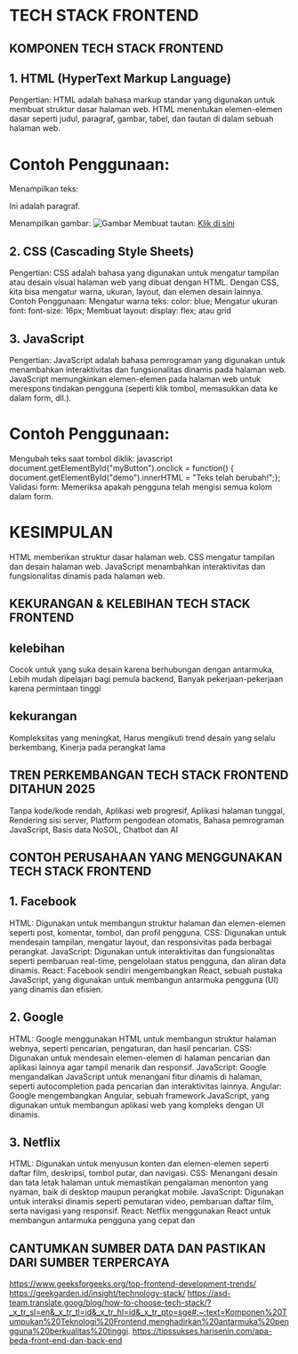# TECH STACK FRONTEND
## KOMPONEN TECH STACK FRONTEND 
## 1. HTML (HyperText Markup Language)
Pengertian: HTML adalah bahasa markup standar yang digunakan untuk membuat struktur dasar halaman web. HTML menentukan elemen-elemen dasar seperti judul, paragraf, gambar, tabel, dan tautan di dalam sebuah halaman web.
# Contoh Penggunaan:
Menampilkan teks: <p>Ini adalah paragraf.</p>
Menampilkan gambar: <img src="gambar.jpg" alt="Gambar">
Membuat tautan: <a href="https://example.com">Klik di sini</a>
## 2. CSS (Cascading Style Sheets)
Pengertian: CSS adalah bahasa yang digunakan untuk mengatur tampilan atau desain visual halaman web yang dibuat dengan HTML. Dengan CSS, kita bisa mengatur warna, ukuran, layout, dan elemen desain lainnya.
Contoh Penggunaan:
Mengatur warna teks: color: blue;
Mengatur ukuran font: font-size: 16px;
Membuat layout: display: flex; atau grid
## 3. JavaScript
Pengertian: JavaScript adalah bahasa pemrograman yang digunakan untuk menambahkan interaktivitas dan fungsionalitas dinamis pada halaman web. JavaScript memungkinkan elemen-elemen pada halaman web untuk merespons tindakan pengguna (seperti klik tombol, memasukkan data ke dalam form, dll.).
# Contoh Penggunaan:
Mengubah teks saat tombol diklik:
javascript
document.getElementById("myButton").onclick = function() {
document.getElementById("demo").innerHTML = "Teks telah berubah!";};
Validasi form: Memeriksa apakah pengguna telah mengisi semua kolom dalam form.
# KESIMPULAN
HTML memberikan struktur dasar halaman web.
CSS mengatur tampilan dan desain halaman web.
JavaScript menambahkan interaktivitas dan fungsionalitas dinamis pada halaman web.
## KEKURANGAN & KELEBIHAN TECH STACK FRONTEND 
## kelebihan 
Cocok untuk yang suka desain karena berhubungan dengan antarmuka,
Lebih mudah dipelajari bagi pemula backend,
Banyak pekerjaan-pekerjaan karena permintaan tinggi
## kekurangan 
Kompleksitas yang meningkat, 
Harus mengikuti trend desain yang selalu berkembang,
Kinerja pada perangkat lama
## TREN PERKEMBANGAN TECH STACK FRONTEND DITAHUN 2025
Tanpa kode/kode rendah, 
Aplikasi web progresif, 
Aplikasi halaman tunggal,
Rendering sisi server, 
Platform pengodean otomatis, 
Bahasa pemrograman JavaScript, 
Basis data NoSOL, 
Chatbot dan AI
## CONTOH PERUSAHAAN YANG MENGGUNAKAN TECH STACK FRONTEND
## 1. Facebook
HTML: Digunakan untuk membangun struktur halaman dan elemen-elemen seperti post, komentar, tombol, dan profil pengguna.
CSS: Digunakan untuk mendesain tampilan, mengatur layout, dan responsivitas pada berbagai perangkat.
JavaScript: Digunakan untuk interaktivitas dan fungsionalitas seperti pembaruan real-time, pengelolaan status pengguna, dan aliran data dinamis.
React: Facebook sendiri mengembangkan React, sebuah pustaka JavaScript, yang digunakan untuk membangun antarmuka pengguna (UI) yang dinamis dan efisien.
## 2. Google
HTML: Google menggunakan HTML untuk membangun struktur halaman webnya, seperti pencarian, pengaturan, dan hasil pencarian.
CSS: Digunakan untuk mendesain elemen-elemen di halaman pencarian dan aplikasi lainnya agar tampil menarik dan responsif.
JavaScript: Google mengandalkan JavaScript untuk menangani fitur dinamis di halaman, seperti autocompletion pada pencarian dan interaktivitas lainnya.
Angular: Google mengembangkan Angular, sebuah framework JavaScript, yang digunakan untuk membangun aplikasi web yang kompleks dengan UI dinamis.
## 3. Netflix
HTML: Digunakan untuk menyusun konten dan elemen-elemen seperti daftar film, deskripsi, tombol putar, dan navigasi.
CSS: Menangani desain dan tata letak halaman untuk memastikan pengalaman menonton yang nyaman, baik di desktop maupun perangkat mobile.
JavaScript: Digunakan untuk interaksi dinamis seperti pemutaran video, pembaruan daftar film, serta navigasi yang responsif.
React: Netflix menggunakan React untuk membangun antarmuka pengguna yang cepat dan
## CANTUMKAN SUMBER DATA DAN PASTIKAN DARI SUMBER TERPERCAYA
https://www.geeksforgeeks.org/top-frontend-development-trends/
https://geekgarden.id/insight/technology-stack/
https://asd-team.translate.goog/blog/how-to-choose-tech-stack/?_x_tr_sl=en&_x_tr_tl=id&_x_tr_hl=id&_x_tr_pto=sge#:~:text=Komponen%20Tumpukan%20Teknologi%20Frontend,menghadirkan%20antarmuka%20pengguna%20berkualitas%20tinggi.
https://tipssukses.harisenin.com/apa-beda-front-end-dan-back-end
